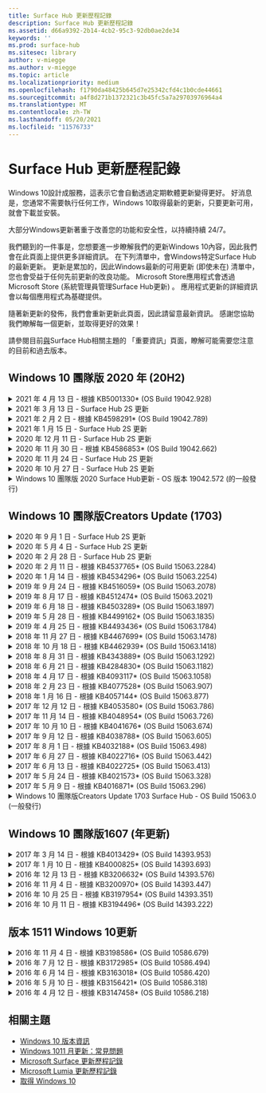 ```yaml
---
title: Surface Hub 更新歷程記錄
description: Surface Hub 更新歷程記錄
ms.assetid: d66a9392-2b14-4cb2-95c3-92db0ae2de34
keywords: ''
ms.prod: surface-hub
ms.sitesec: library
author: v-miegge
ms.author: v-miegge
ms.topic: article
ms.localizationpriority: medium
ms.openlocfilehash: f1790da48425b645d7e25342cfd4c1b0cde44661
ms.sourcegitcommit: a4f8d271b1372321c3b45fc5a7a29703976964a4
ms.translationtype: MT
ms.contentlocale: zh-TW
ms.lasthandoff: 05/20/2021
ms.locfileid: "11576733"
---
```

# <a name="surface-hub-update-history"></a>Surface Hub 更新歷程記錄

Windows 10設計成服務，這表示它會自動透過定期軟體更新變得更好。 好消息是，您通常不需要執行任何工作，Windows 10取得最新的更新，只要更新可用，就會下載並安裝。

大部分Windows更新著重于改善您的功能和安全性，以持續持續 24/7。

我們聽到的一件事是，您想要進一步瞭解我們的更新Windows 10內容，因此我們會在此頁面上提供更多詳細資訊。 在下列清單中，會Windows特定Surface Hub的最新更新。 更新是累加的，因此Windows最新的可用更新 (即使未在) 清單中，您也會受益于任何先前更新的改良功能。 Microsoft Store應用程式會透過Microsoft Store (系統管理員管理Surface Hub更新) 。 應用程式更新的詳細資訊會以每個應用程式為基礎提供。

隨著新更新的發佈，我們會重新更新此頁面，因此請留意最新資訊。 感謝您協助我們瞭解每一個更新，並取得更好的效果！

請參閱目前[與](https://support.microsoft.com/products/surface-devices/surface-hub)Surface Hub相關主題的 「重要資訊」頁面，瞭解可能需要您注意的目前和過去版本。

## <a name="windows-10-team-2020-update-20h2"></a>Windows 10 團隊版 2020 年 (20H2) 

<details>
<summary>2021 年 4 月 13 日 - 根據 KB5001330* (OS Build 19042.928) </summary>

此更新包含Surface Hub品質改進和安全性修正。 更新歷程記錄Surface Hub尚未概述的Windows 10[更新](https://support.microsoft.com/help/4581839/windows-10-update-history)，包括：

* 解決部分裝置只Surface Hub每月安裝安全性更新Windows，而非所有累積更新Windows的問題。

請參閱[管理Surface Hub指南](/surface-hub/)，以啟用/停用裝置功能和服務。 *[KB5001330](https://support.microsoft.com/help/5001330)
</details>

<details>
<summary>2021 年 3 月 13 日 - Surface Hub 2S 更新</summary>

此更新是 2S Surface Hub所特有的，並提供以下所述的驅動程式和固件更新：

* Intel (R) 藍牙驅動程式 - 22.30.0.4
  * 解決安全性更新，並改善系統穩定性。
* Intel (R) 圖形驅動程式 - 27.20.100.8682
  * 解決安全性更新，並改善系統穩定性。
* Intel (R) Wi-Fi驅動程式 - 22.30.0.11
  * 解決安全性更新，並改善系統穩定性。
</details>

<details>
<summary>2021 年 2 月 2 日 - 根據 KB4598291* (OS Build 19042.789) </summary>

此更新包含Surface Hub品質改進和安全性修正。 更新歷程記錄Surface Hub尚未概述的Windows 10[更新](https://support.microsoft.com/help/4581839/windows-10-update-history)，包括：

* 修正當裝置帳戶的 UPN 不等於其 SMTP 時Exchange日曆同步處理功能。
* 新增系統管理員在日曆同步處理期間停用新式驗證Exchange。
* 確保Surface Hub啟用「使用裝置帳號憑證」功能後，系統不會提示使用者輸入 Proxy 認證。
* 解決當使用Windows要求驗證的 Proxy 時，更新和市Windows更新檢查永遠不會完成的問題。
* 改善有線使用連線 App 的可靠性。

請參閱[管理Surface Hub指南](https://docs.microsoft.com/surface-hub/)，以啟用/停用裝置功能和服務。 *[KB4598291](https://support.microsoft.com/help/4598291)
</details>

<details>
<summary>2021 年 1 月 15 日 - Surface Hub 2S 更新</summary>

此更新是 2S Surface Hub所特有的，並提供以下所述的驅動程式和固件更新：

* Surface SMC 固件更新 - 3.93.139.0
* Surface UEFI 更新 - 694.3473.768.0
</details>

<details>
<summary>2020 年 12 月 11 日 - Surface Hub 2S 更新</summary>

此更新是 2S Surface Hub所特有的，並提供以下所述的驅動程式和固件更新：

* Surface SMC 固件更新 - 3.92.139.0
* Surface UEFI 更新 - 694.3447.768.0
</details>

<details>
<summary>2020 年 11 月 30 日 - 根據 KB4586853* (OS Build 19042.662) </summary>

此更新包含Surface Hub品質改進和安全性修正。 更新歷程記錄Surface Hub尚未概述的Windows 10[更新](https://support.microsoft.com/help/4581839/windows-10-update-history)，包括：

* 更新至隱私權設定頁面，以提供其他選項。
* 修正此問題，以確保結束會話清理完全移除所有與 Edge Chromium。
* 解決已啟動的會議未顯示在歡迎/開始畫面上的問題。
* 解決非美國地區設置雲端修復的問題。
* 商務用 Skype
  * 改善方向音訊效果。
  * 在通話期間使用觸控筆時，減少「點商務用 Skype音效。
* 提高註冊測試人員計畫Windows的可靠性。
* 改善小組Windows的可靠性。

請參閱[管理Surface Hub指南](https://docs.microsoft.com/surface-hub/)，以啟用/停用裝置功能和服務。 *[KB4586853](https://support.microsoft.com/help/4586853)
</details>

<details>
<summary>2020 年 11 月 24 日 - Surface Hub 2S 更新</summary>

此更新是 2S Surface Hub所特有的，並提供以下所述的驅動程式和固件更新：

* Surface SMC 固件更新 - 3.91.139.0
  * 改善已連接的待命可靠性。
* Surface Touch 固件更新 - 3.91.139.0
  * 改善已連接的備用觸控回應。
* Surface USB 音訊固件更新 - 3.91.139.0
* Surface 觸控筆固件更新 - 3.91.139.0
</details>

<details>
<summary>2020 年 10 月 27 日 - Surface Hub 2S 更新</summary>

此更新是 2S Surface Hub所特有的，並提供以下所述的驅動程式和固件更新：

* Surface System 匯總器固件更新 - 4.14.139.0
* Surface UEFI 更新 - 694.3386.768.0
</details>

<details>
<summary>Windows 10 團隊版 2020 Surface Hub更新 - OS 版本 19042.572 (的一般發行) </summary>

此更新包含Surface Hub品質改進和安全性修正。 Surface Hub更新歷程記錄中尚未概述的 Windows 10 重要更新[](https://support.microsoft.com/help/4581839/windows-10-update-history)，會記錄在 「Windows 10 團隊版[2020](https://docs.microsoft.com/surface-hub/surface-hub-2020-update-whats-new)Update 的新增功能」頁面上。

請參閱 「安裝[2020](https://docs.microsoft.com/surface-hub/surface-hub-2020-update)Windows 10 團隊版更新」頁面，以進一步瞭解地區、發佈方式及裝置類型的更新可用性。
</details>

## <a name="windows-10-team-creators-update-1703"></a>Windows 10 團隊版Creators Update (1703) 

<details>
<summary>2020 年 9 月 1 日 - Surface Hub 2S 更新</summary>

此更新是 2S Surface Hub所特有的，並提供以下所述的驅動程式和固件更新：

* Surface SMC 固件更新 - 1.177.139.0
  * 改善欄位修復案例。
* Surface SSD 固件更新 - 5.14.139.0
  * 改善系統穩定性。
* Surface Serial Hub 驅動程式 - 9.40.139.0
  * 改善系統穩定性。
</details>

<details>
<summary>2020 年 5 月 4 日 - Surface Hub 2S 更新</summary>

此更新是 2S Surface Hub所特有的，並提供以下所述的驅動程式和固件更新：

* Surface USB 音訊磁碟機 - 15.3.6.0
  * 改善方向音訊效果。
* Intel (R) 顯示音訊驅動程式 - 10.27.0.5
  * 改善螢幕分享案例。
* Intel (R) 圖形驅動程式 - 26.20.100.7263
  * 改善系統穩定性。
* Surface System 驅動程式 - 1.7.139.0
  * 改善系統穩定性。
* Surface SMC 固件更新 - 1.176.139.0
  * 改善系統穩定性。
</details>

<details>
<summary>2020 年 2 月 28 日 - Surface Hub 2S 更新</summary>

此更新是 2S Surface Hub所特有的，並提供以下所述的驅動程式和固件更新：

* Surface 整合驅動程式 - 13.46.139.0 
  * 改善顯示亮度案例。
* Intel (管理) 介面驅動程式 - 1914.12.0.1256
  * 改善系統穩定性。
* Surface SMC 固件更新 - 1.161.139.0
  * 改善觸控筆電池的電池使用效果。
* Surface UEFI 更新 - 694.2938.768.0
  * 改善系統穩定性。
</details>

<details>
<summary>2020 年 2 月 11 日 - 根據 KB4537765* (OS Build 15063.2284) </summary>

此更新包含Surface Hub品質改進和安全性修正。 更新歷程記錄Surface Hub尚未概述的Windows 10[更新，](https://support.microsoft.com/help/4018124/windows-10-update-history)包括：

* 解決中心 2S 在通話期間無法讓其他參與者聽到商務用 Skype的問題。
* 改善某些阿拉伯文、希伯來文和其他 RTL 語言使用案例的可靠性Surface Hub。

請參閱[管理Surface Hub指南](https://docs.microsoft.com/surface-hub/)，以啟用/停用裝置功能和服務。
*[KB4537765](https://support.microsoft.com/help/4537765)
</details>

<details>
<summary>2020 年 1 月 14 日 - 根據 KB4534296* (OS Build 15063.2254) </summary>

此更新包含Surface Hub品質改進和安全性修正。 更新歷程記錄Surface Hub尚未概述的Windows 10[更新，](https://support.microsoft.com/help/4018124/windows-10-update-history)包括：

* 解決 2S 的記錄集合Microsoft Surface Hub問題。

請參閱[管理Surface Hub指南](https://docs.microsoft.com/surface-hub/)，以啟用/停用裝置功能和服務。
*[KB4534296](https://support.microsoft.com/help/4534296)
</details>

<details>
<summary>2019 年 9 月 24 日 - 根據 KB4516059* (OS Build 15063.2078) </summary>

此更新包含Surface Hub品質改進和安全性修正。 更新歷程記錄Surface Hub尚未概述的Windows 10[更新，](https://support.microsoft.com/help/4018124/windows-10-update-history)包括：

 * 更新至 Surface Hub 2S 修復設定頁面，以正確反映復原選項。
 * 更新至 Surface Hub 2S 歡迎畫面，以改善裝置可識別性。
 * 已解決小組Windows畫面背景顯示不正確的問題。
 * 已解決使用 MDM 策略進行配置的開始功能表版面配置持續性問題。
 * 已修正流覽Microsoft Edge網站時發生之問題。
 * 已修正商務用 Skype全螢幕模式進行展示時發生的問題。

請參閱[管理Surface Hub指南](https://docs.microsoft.com/surface-hub/)，以啟用/停用裝置功能和服務。
*[KB4503289](https://support.microsoft.com/help/4503289)
</details>

<details>
<summary>2019 年 8 月 17 日 - 根據 KB4512474* (OS Build 15063.2021) </summary>

此更新包含Surface Hub品質改進和安全性修正。 更新歷程記錄Surface Hub尚未概述的Windows 10[更新，](https://support.microsoft.com/help/4018124/windows-10-update-history)包括：

 * 確保中樞 2S 上的 「視像外」預設為「重複」模式。
 * 改善某些阿拉伯文語言使用案例的可靠性Surface Hub。

請參閱[管理Surface Hub指南](https://docs.microsoft.com/surface-hub/)，以啟用/停用裝置功能和服務。
*[KB4503289](https://support.microsoft.com/help/4503289)
 </details>

<details>
<summary>2019 年 6 月 18 日 - 根據 KB4503289* (OS Build 15063.1897) </summary>

此更新包含Surface Hub品質改進和安全性修正。 更新歷程記錄Surface Hub尚未概述的Windows 10[更新，](https://support.microsoft.com/help/4018124/windows-10-update-history)包括：

* 解決使用者無法以 Microsoft Surface Hub 帳戶Azure Active Directory的問題。 發生此問題是因為上一個會話沒有成功結束。
* 新增 TLS 1.2 與身分識別提供者的連Exchange裝置帳戶設定案例。
* 改善 Hub 2S 上硬體診斷 App 可靠性的修正程式。 
* 修正以改善中樞 2S 上第一次執行設定體驗的一致性。 

請參閱[管理Surface Hub指南](https://docs.microsoft.com/surface-hub/)，以啟用/停用裝置功能和服務。
*[KB4503289](https://support.microsoft.com/help/4503289)
</details>

<details>
<summary>2019 年 5 月 28 日 - 根據 KB4499162* (OS Build 15063.1835) </summary>

此更新包含Surface Hub品質改進和安全性修正。 更新歷程記錄Surface Hub尚未概述的Windows 10[更新，](https://support.microsoft.com/help/4018124/windows-10-update-history)包括：

* 確保Surface Hub啟用「使用裝置帳號憑證」功能後，系統不會提示使用者輸入 Proxy 認證。
* 解決由於音訊/視Skype沒有使用正確的 Proxy 而定期失敗的問題。
* 新增 TLS 1.2 商務用 Skype。
* 解決當伺服器已停用 TLS 1.0 Skype TLS 1.1 時Skype用戶端的 SIP 連接失敗。

請參閱[管理Surface Hub指南](https://docs.microsoft.com/surface-hub/)，以啟用/停用裝置功能和服務。
*[KB4499162](https://support.microsoft.com/help/4499162)
</details>

<details>
<summary>2019 年 4 月 25 日 - 根據 KB4493436* (OS Build 15063.1784) </summary>

此更新包含Surface Hub品質改進和安全性修正。 更新歷程記錄Surface Hub尚未概述的Windows 10[更新，](https://support.microsoft.com/help/4018124/windows-10-update-history)包括：

* 解決部分已連接到該裝置之 USB 裝置之視Surface Hub。

請參閱[管理Surface Hub指南](https://docs.microsoft.com/surface-hub/)，以啟用/停用裝置功能和服務。
*[KB4493436](https://support.microsoft.com/help/4493436)
</details>

<details>
<summary>2018 年 11 月 27 日 - 根據 KB4467699* (OS Build 15063.1478) </summary>

此更新包含Surface Hub品質改進和安全性修正。 更新歷程記錄Surface Hub尚未概述的Windows 10[更新，](https://support.microsoft.com/help/4018124/windows-10-update-history)包括：

* 解決某些使用者無法Signing-In「我的會議和檔案」的問題。

請參閱[管理Surface Hub指南](https://docs.microsoft.com/surface-hub/)，以啟用/停用裝置功能和服務。
*[KBKB4467699](https://support.microsoft.com/help/KB4467699)
</details>

<details>
<summary>2018 年 10 月 18 日 - 根據 KB4462939* (OS Build 15063.1418) </summary>

此更新包含Surface Hub品質改進和安全性修正。 更新歷程記錄Surface Hub尚未概述的Windows 10[更新，](https://support.microsoft.com/help/4018124/windows-10-update-history)包括：

* 商務用 Skype修正程式： 
  * 解決商務用 Skype從睡眠狀態繼續時的連接問題
  * 解決商務用 Skype連接到網際網路時的網路連接問題
  * 解決商務用 Skype搜尋目錄中的使用者時發生當機的問題
* 解決中心在企業 Proxy 環境中錯誤報表「無網際網路連接」的問題。
* 已執行一項功能，讓客戶能夠使用新的 Whiteboard 體驗。

請參閱[管理Surface Hub指南](https://docs.microsoft.com/surface-hub/)，以啟用/停用裝置功能和服務。
*[KB4462939](https://support.microsoft.com/help/4462939)
</details>

<details>
<summary>2018 年 8 月 31 日 - 根據 KB4343889* (OS Build 15063.1292) </summary>

此更新包含Surface Hub品質改進和安全性修正。 更新歷程記錄Surface Hub尚未概述的Windows 10[更新，](https://support.microsoft.com/help/4018124/windows-10-update-history)包括：

* 新增支援Microsoft Teams
* 解決 Intune 註冊的任務管理問題
* 可讓系統管理員停用中樞的立即訊息和電子郵件服務
* 適用于應用程式的其他錯誤修正Surface Hub 商務用 Skype可靠性改進

請參閱[管理Surface Hub指南](https://docs.microsoft.com/surface-hub/)，以啟用/停用裝置功能和服務。
*[KB4343889](https://support.microsoft.com/help/4343889)
</details>

<details>
<summary>2018 年 6 月 21 日 - 根據 KB4284830* (OS Build 15063.1182) </summary>

此更新包含Surface Hub品質改進和安全性修正。 更新歷程記錄Surface Hub尚未概述的Windows 10[更新，](https://support.microsoft.com/help/4018124/windows-10-update-history)包括：

* 支援 EMEA GDPR 需求的遙測變更

請參閱[管理Surface Hub指南](https://docs.microsoft.com/surface-hub/)，以啟用/停用裝置功能和服務。
*[KB4284830](https://support.microsoft.com/help/KB4284830)
</details>

<details>
<summary>2018 年 4 月 17 日 - 根據 KB4093117* (OS Build 15063.1058) </summary>

此更新包含Surface Hub品質改進和安全性修正。 更新歷程記錄Surface Hub尚未概述的Windows 10[更新，](https://support.microsoft.com/help/4018124/windows-10-update-history)包括：

* 解決有線投影問題
* 啟用特定 MDM 管理 (行動裝置管理) 更新
* 解決國際電話的電話撥號器問題
* 解決 2 個 Surface Hub 加入同一個會議時的圖像解析度問題
* 解決 OMS (管理套件) 憑證處理錯誤
* 解決會話結束時清理時的安全性問題
* 將 Miracast 149 到 165 Surface Hub指定給通道 149 時，可解決此問題
  * 由於地區政府法規，149 到 165 頻道在歐洲、日本或以色列仍然無法使用

請參閱[管理Surface Hub指南](https://docs.microsoft.com/surface-hub/)，以啟用/停用裝置功能和服務。
*[KB4093117](https://support.microsoft.com/help/4093117)
</details>

<details>
<summary>2018 年 2 月 23 日 - 根據 KB4077528* (OS Build 15063.907) </summary>

此更新包含Surface Hub品質改進和安全性修正。 更新歷程記錄Surface Hub尚未概述的Windows 10[更新，](https://support.microsoft.com/help/4018124/windows-10-update-history)包括：

* 已解決 MDM 設定未正確使用的問題
* 改良的清理程式

請參閱[管理Surface Hub指南](https://docs.microsoft.com/surface-hub/)，以啟用/停用裝置功能和服務。
*[KB4077528](https://support.microsoft.com/help/4077528)
</details>

<details>
<summary>2018 年 1 月 16 日 - 根據 KB4057144* (OS Build 15063.877) </summary>

此更新包含Surface Hub品質改進和安全性修正。 更新歷程記錄Surface Hub尚未概述的Windows 10[更新，](https://support.microsoft.com/help/4018124/windows-10-update-history)包括：

* 新增透過 MDM 管理開始功能表磚版面配置的功能
* 修正密碼旋轉配置的 MDM 錯誤

請參閱[管理Surface Hub指南](https://docs.microsoft.com/surface-hub/)，以啟用/停用裝置功能和服務。
*[KB4057144](https://support.microsoft.com/help/4057144)
</details>

<details>
<summary>2017 年 12 月 12 日 - 根據 KB4053580* (OS Build 15063.786) </summary>

此更新包含Surface Hub品質改進和安全性修正。 更新歷程記錄Surface Hub尚未概述的Windows 10[更新，](https://support.microsoft.com/help/4018124/windows-10-update-history)包括：

* 解決通話期間相機視訊 (或閃爍) 或商務用 Skype閃爍
* 解決通知中心 SSD 識別碼問題

請參閱[管理Surface Hub指南](https://docs.microsoft.com/surface-hub/)，以啟用/停用裝置功能和服務。
*[KB4053580](https://support.microsoft.com/help/4053580)
</details>

<details>
<summary>2017 年 11 月 14 日 - 根據 KB4048954* (OS Build 15063.726) </summary>

此更新包含Surface Hub品質改進和安全性修正。 更新歷程記錄Surface Hub尚未概述的Windows 10[更新，](https://support.microsoft.com/help/4018124/windows-10-update-history)包括：

* 功能更新可讓客戶使用 MDM 策略啟用 802.1x 有線網路驗證。
* 功能更新可讓使用者在開啟檔案時動態選取他們所選擇的應用程式。
* 修正此問題，以確保結束會話清理完全移除使用者帳戶與裝置之間的所有連接。
* 改善清理時間及Miracast修正。
* 介紹臨時會議期間輕鬆驗證的利用方式。
* 修正程式，確保服務元件使用跨裝置所配置的同一個 Proxy。
* 減少並更徹底保護裝置傳送的遙測，降低頻寬使用量。
* 啟用一項功能，讓使用者在會議結束後提供意見回饋給 Microsoft。

請參閱[管理Surface Hub指南](https://docs.microsoft.com/surface-hub/)，以啟用/停用裝置功能和服務。
*[KB4048954](https://support.microsoft.com/help/4048954)
</details>

<details>
<summary>2017 年 10 月 10 日 - 根據 KB4041676* (OS Build 15063.674) </summary>

此更新包含Surface Hub品質改進和安全性修正。 更新歷程記錄Surface Hub尚未概述的Windows 10[更新，](https://support.microsoft.com/help/4018124/windows-10-update-history)包括：

* 商務用 Skype
  * 解決從睡眠狀態繼續時需要重新開機裝置的問題。
  * 修正外部連絡人無法透過線上中心帳戶Skype的問題。
* PowerPoint
  * 修正某些簡報無法PowerPoint中心的問題。
* 一般
  * 修正系統管理員無法停用 USB 埠的問題。

*[KB4041676](https://support.microsoft.com/help/4041676)
</details>

<details>
<summary>2017 年 9 月 12 日 - 根據 KB4038788* (OS Build 15063.605)  </summary>

此更新包含Surface Hub品質改進和安全性修正。 更新歷程記錄Surface Hub尚未概述的Windows 10[更新，](https://support.microsoft.com/help/4018124/windows-10-update-history)包括：

* 安全性
  * 解決當裝置從睡眠喚醒時 Bitlocker 的問題。
* 一般
  * 減少裝置健康情況遙測的頻率/數量，改善系統性能。
  * 修正了裝置無法收集系統記錄的問題。

*[KB4038788](https://support.microsoft.com/help/4038788)
</details>

<details>
<summary>2017 年 8 月 1 日 - 根據 KB4032188* (OS Build 15063.498) </summary>

* 商務用 Skype 
  * 解決商務用 Skype Sign-In問題，需要重試或系統重新開機。
  * 解決商務用 Skype未正確顯示會議時間的問題。
  * 改善可靠性Surface Hub 商務用 Skype修正。

*[KB4032188](https://support.microsoft.com/help/4032188)
</details>

<details>
<summary>2017 年 6 月 27 日 - 根據 KB4022716* (OS Build 15063.442) </summary>

此更新包含Surface Hub品質改進和安全性修正。 更新歷程記錄Surface Hub尚未概述的Windows 10[更新，](https://support.microsoft.com/help/4018124/windows-10-update-history)包括：

* 解決 NVIDIA 驅動程式當機問題，可能需要睡眠 84" Surface Hub關閉電源，需要手動重新開機。
* 已解決某些 App 無法在 84" Surface Hub。

*[KB4022716](https://support.microsoft.com/help/4022716)
</details>

<details>
<summary>2017 年 6 月 13 日 - 根據 KB4022725* (OS Build 15063.413) </summary>

此更新包含Surface Hub品質改進和安全性修正。 更新歷程記錄Surface Hub尚未概述的Windows 10[更新，](https://support.microsoft.com/help/4018124/windows-10-update-history)包括：

* 一般
  * 已解決手寫筆的手寫筆拖放問題
  * 已解決導致延長「清理」會議時間的問題

*[KB4022725](https://support.microsoft.com/help/4022725)
</details>

<details>
<summary>2017 年 5 月 24 日 - 根據 KB4021573* (OS Build 15063.328) </summary>

此更新包含Surface Hub品質改進和安全性修正。 更新歷程記錄Surface Hub尚未概述的Windows 10[更新，](https://support.microsoft.com/help/4018124/windows-10-update-history)包括：

* 一般
  * 已解決更新問題期間 Proxy 設定保留的問題

*[KB4021573](https://support.microsoft.com/help/4021573)
</details>

<details>
<summary>2017 年 5 月 9 日 - 根據 KB4016871* (OS Build 15063.296) </summary>

此更新包含Surface Hub品質改進和安全性修正。 更新歷程記錄Surface Hub尚未概述的Windows 10[更新，](https://support.microsoft.com/help/4018124/windows-10-update-history)包括：

* 一般
  * 已解決睡眠/喚醒週期問題
  * 已解決數個重設及修復問題
  * 已解決更新歷程記錄製表位問題
  * 已Miracast服務啟動問題
* 應用程式
  * 修正應用程式套件更新錯誤

*[KB4016871](https://support.microsoft.com/help/4016871)
</details>

<details>
<summary>Windows 10 團隊版Creators Update 1703 Surface Hub - OS Build 15063.0 (一般發行) </summary>

此更新包含Surface Hub品質改進和安全性修正。 更新歷程記錄Surface Hub尚未概述的Windows 10[更新，](https://support.microsoft.com/help/4018124/windows-10-update-history)包括：

* 不斷演進大型螢幕體驗 
  * 改良歡迎與開始中的會議導車
  * 直接從開始功能表加入會議並結束會話
  * App 可在會話期間使用更多螢幕
  * 簡化Skype控制項
  * 改良提供意見回饋的機制
* 存取我的個人內容*
  * 歡迎或開始的個人單一登入
  * 直接從開始功能表加入會議並結束會話
  * 直接從開始商務用 OneDrive存取個人檔案
  * 預先填好出席者登錄
  * 使用「Authenticator」應用程式簡化驗證流程**
* 部署&可管理性 
  * 透過大量布備簡化的 OOBE 體驗
  * 雲端式裝置修復服務
  * Enterprise用戶端憑證支援
  * 改良的 Proxy 認證支援
  * 新增和/Skype QoS (服務品質) 支援
  * 新增了在裝置中設定預設設定
  * 改良的 MDM 支援Surface Hub[設定](https://docs.microsoft.com/surface-hub/remote-surface-hub-management)
* 改良安全性 
  * 新增了將 USB 磁片磁碟機限制為BitLocker功能
  * 新增透過 MDM 停用 USB 埠的功能
  * 新增在超時時停用「繼續會話」功能的功能
  * 新增有線 802.1x 支援
* 音訊和投影
  * Dolby Audio "Human Speaker" 增強功能
  * 在通話期間使用觸控筆時減少「點商務用 Skype」音效
  * 新增基礎結構Miracast支援
* 可靠性與績效修正
  * 已解決數個重設及修復問題
  * 解決Surface Hub Exchange使用用戶端憑證時驗證問題
  * 改善Wi-Fi和認證穩定性
  * 修正Miracast播放期間出現音訊彈出和同步處理問題的問題
  * 已包含設定以停用自動連接行為

*單一登入功能需要使用 Office365 和 商務用 OneDrive **請參閱系統管理指南以尋找服務需求

</details>

## <a name="windows-10-team-anniversary-update-1607"></a>Windows 10 團隊版1607 (年更新) 

<details>
<summary>2017 年 3 月 14 日 - 根據 KB4013429* (OS Build 14393.953) </summary>

此更新包含Surface Hub品質改進和安全性修正。 更新歷程記錄Surface Hub尚未概述的Windows 10[更新，](https://support.microsoft.com/help/4018124/windows-10-update-history)包括：

* 一般
  * 檔案檔案管理器的安全性修正程式，以防止流覽至受限制的檔案位置
* 商務用 Skype
  * 修正在遠端桌面螢幕共用期間解決延遲的問題

*[KB4013429](https://support.microsoft.com/help/4013429)
</details>

<details>
<summary>2017 年 1 月 10 日 - 根據 KB4000825* (OS Build 14393.693) </summary>

此更新包含Surface Hub品質改進和安全性修正。 更新歷程記錄Surface Hub尚未概述的Windows 10[更新，](https://support.microsoft.com/help/4018124/windows-10-update-history)包括：

* 已啟用 106/109 鍵盤配置選項，以用於實體日文鍵盤

*[KB4000825](https://support.microsoft.com/help/4000825)
</details>

<details>
<summary>2016 年 12 月 13 日 - 根據 KB3206632* (OS Build 14393.576) </summary>

此更新包含Surface Hub品質改進和安全性修正。 更新歷程記錄Surface Hub尚未概述的Windows 10[更新，](https://support.microsoft.com/help/4018124/windows-10-update-history)包括：

* 解決有線連接音訊失真問題

*[KB3206632](https://support.microsoft.com/help/3206632)
</details>

<details>
<summary>2016 年 11 月 4 日 - 根據 KB3200970* (OS Build 14393.447) </summary>

此更新適用于 Windows 10 團隊版 1607 (版本 1607) 更新Surface Hub包括品質改進和安全性修正。 更新歷程記錄Surface Hub尚未概述的Windows 10[更新，](https://support.microsoft.com/help/4018124/windows-10-update-history)包括：

* 商務用 Skype錯誤修正程式以改善可靠性

*[KB3200970](https://support.microsoft.com/help/3200970)
</details>

<details>
<summary>2016 年 10 月 25 日 - 根據 KB3197954* (OS Build 14393.351) </summary>

此更新包含Surface Hub品質改進和安全性修正。 更新歷程記錄Surface Hub尚未概述的Windows 10[更新，](https://support.microsoft.com/help/4018124/windows-10-update-history)包括：

* 在 OS 和Bios 中啟用新的睡眠功能，Surface Hub降低電源消耗並改善長期可靠性
* 一般
  * 解決螢幕小鍵盤有時不會出現的情況
  * 解決開啟排定會議時偶爾會發生的 Whiteboard 應用程式班次
  * 解決在裝置重設之後，系統管理員無法變更本地系統管理員密碼的問題
  * 在裝置重設期間，BIOS 變更解決狀態欄追蹤的問題
  * 解決電源關閉問題的 UEFI 更新

*[KB3197954](https://support.microsoft.com/help/3197954)
</details>

<details>
<summary>2016 年 10 月 11 日 - 根據 KB3194496* (OS Build 14393.222) </summary>

此更新將 Windows 10 團隊版年更新Surface Hub，並包含品質改進和安全性修正。  (安裝之後，您的裝置將會執行 Windows 10 版本 1607。) 更新 Surface Hub 的金鑰更新 ，Windows 10 更新歷程記錄中尚未列出 ，包括[](https://support.microsoft.com/help/4018124/windows-10-update-history)：

* 商務用 Skype
  * 加入會議時提升的績效，包括使用聯盟帳戶加入會議時的問題
  * 視 (視 (VBSS) 現在可在 商務用 Skype 上Surface Hub
  * 已解決閒置 5 分鐘後的中斷中斷問題
  * 已Skype中心對中樞畫面共用失敗的問題
  * 改善影片Skype，包括：
    * 與多位視音訊簡報者開會時視音訊遺失
    * 通話期間視像裁剪
    * 未顯示其他參與者的外發通話視影片
  * 已解決 UPN 登錄錯誤的問題
  * 已解決在 SIP 通話中使用會話初始通訊協定 (撥號) 的問題
* 白板
  * 現在，使用者可以透過共用功能或OneDrive線上服務 (並回收白板) 
  * 改良從固定位置移除筆時啟動 Whiteboard
* 應用程式
  * 預先安裝OneDrive應用程式，以存取您的個人和工作檔案
  * 預先安裝的相片應用程式，以查看相片和影片
  * 預先安裝的 PowerBI 應用程式，以查看儀表板
  * Office應用程式 -Word、Excel、PowerPoint - 都已啟用筆墨功能
  * 目前Surface Hub支援 Flash 型網站
* 一般
  * 使用外部音訊裝置 (Surface Hub 的啟用音訊裝置選取) 
  * 在 DisplayPort 輸出連接器上啟用 HDCP 支援
  * 系統 UI 變更可用性優化的設定 (請參閱 [使用者及系統管理指南](https://www.microsoft.com/surface/support/surface-hub) 以進一步) 
  * 錯誤修正與績效優化，以加快Azure Active Directory程式
  * 大幅改善了重設和還原Surface Hub
  * Windows Defender已在設定中新增 UI
  * 改良 UX 觸控以開始
  * 支援超過 1080p 的無線投影，Miracast支援的裝置上
  * 已解決啟動時「沒有網際網路連接」和「約會可能已過期」錯誤通知狀態
  * 改善螢幕小鍵盤的可靠性
  * 使用 Surface Hub Windows 映像&組& ICD (ICD) 建立 Surface Hub 部署套件的其他支援，以及改良的 Surface Hub 監控解決方案 (OMS) 

*[KB3194496](https://support.microsoft.com/help/3194496)
</details>

## <a name="updates-for-windows-10-version-1511"></a>版本 1511 Windows 10更新

<details>
<summary>2016 年 11 月 4 日 - 根據 KB3198586* (OS Build 10586.679) </summary>

此更新至 Windows 10 團隊版 (版本 1511) Surface Hub包括更新歷程記錄中概述的品質改進Windows 10[修正](https://support.microsoft.com/help/4018124/windows-10-update-history)。 此更新中Surface Hub特定專案。

*[KB3198586](https://support.microsoft.com/help/3198586)
</details>

<details>
<summary>2016 年 7 月 12 日 - 根據 KB3172985* (OS Build 10586.494) </summary>

此更新包括品質改進和安全性修正。 此更新中未推出新的作業系統功能。 更新歷程記錄Surface Hub (中尚未包含之Windows 10[變更](https://support.microsoft.com/help/4018124/windows-10-update-history)) 包括：

* 修正導致系統Windows的問題
* 已修正導致重複 Edge 當機的問題
* 已修正導致關機前服務當機的問題
* 已修正會話後無法正確移除某些應用程式資料的問題
* 更新 Broadcom NFC 驅動程式以改善 NFC 性能
* 更新 Marvell Wi-Fi驅動程式以改善Miracast績效
* 更新 Nvidia 驅動程式以修正顯示錯誤，其中 84" Surface Hub顯示模糊或模糊的內容
* 許多商務用 Skype問題已修正，包括： 
  * 導致會議期間商務用 Skype中斷連接的問題
  * 當會議召集人使用聯盟組組時，使用者無法加入會議的問題
  * 啟用商務用 Skype應用程式共用
  * 導致應用程式Skype的問題
* 在 「設定」中新增提示，告知使用者如果裝置重設在完成之前中斷，作業系統可能會損壞

*[KB3172985](https://support.microsoft.com/help/3172985)
</details>

<details>
<summary>2016 年 6 月 14 日 - 根據 KB3163018* (OS Build 10586.420) </summary>

此更新包含Surface Hub品質改進和安全性修正。 此更新中未推出新的作業系統功能。 更新歷程記錄Surface Hub尚未概述的Windows 10[更新](https://support.microsoft.com/help/4018124/windows-10-update-history)，包括：

* 限制發行。 請參閱 2016 年 7 月 12 日 - [KB3172985](https://support.microsoft.com/en-us/help/3172985) (OS 版本 10586.494) 特定套件Surface Hub詳細資料

*[KB3163018](https://support.microsoft.com/help/3163018)
</details>

<details>
<summary>2016 年 5 月 10 日 - 根據 KB3156421* (OS Build 10586.318) </summary>

此更新包含Surface Hub品質改進和安全性修正。 此更新中未推出新的作業系統功能。 更新歷程記錄Surface Hub尚未概述的Windows 10[更新](https://support.microsoft.com/help/4018124/windows-10-update-history)，包括：

* 已修正無法安裝特定市 (OneDrive) App 的問題
* 已修正導致觸控輸入在應用程式中停止回應的問題

*[KB3156421](https://support.microsoft.com/help/3156421)
</details>

<details>
<summary>2016 年 4 月 12 日 - 根據 KB3147458* (OS Build 10586.218) </summary>

此更新包含Surface Hub品質改進和安全性修正。 此更新中未推出新的作業系統功能。 更新歷程記錄Surface Hub尚未概述的Windows 10[更新](https://support.microsoft.com/help/4018124/windows-10-update-history)，包括：

* 已修正在會話之間無法正確重設音量的問題

*[KB3147458](https://support.microsoft.com/help/3147458)
</details>

## <a name="related-topics"></a>相關主題

* [Windows 10 版本資訊](https://go.microsoft.com/fwlink/p/?LinkId=724328)
* [Windows 1011 月更新：常見問題](https://windows.microsoft.com/windows-10/windows-update-faq)
* [Microsoft Surface 更新歷程記錄](https://go.microsoft.com/fwlink/p/?LinkId=724327)
* [Microsoft Lumia 更新歷程記錄](https://go.microsoft.com/fwlink/p/?LinkId=785968)
* [取得 Windows 10](https://go.microsoft.com/fwlink/p/?LinkId=616447)
